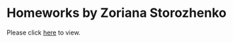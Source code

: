 # Homeworks by Zoriana Storozhenko
Please click [here](https://zoriana1306.github.io/homeworks_128/) to view.